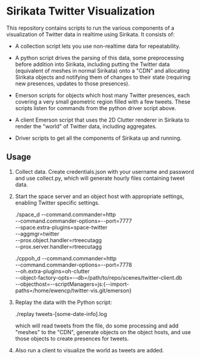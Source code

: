 Sirikata Twitter Visualization
==============================

This repository contains scripts to run the various components of a
visualization of Twitter data in realtime using Sirikata. It consists
of:

* A collection script lets you use non-realtime data for
  repeatability.

* A python script drives the parsing of this data, some preprocessing
  before addition into Sirikata, including putting the Twitter data
  (equivalent of meshes in normal Sirikata) onto a "CDN" and
  allocating Sirikata objects and notifying them of changes to their
  state (requiring new presences, updates to those presences).

* Emerson scripts for objects which host many Twitter presences, each
  covering a very small geometric region filled with a few
  tweets. These scripts listen for commands from the python driver
  script above.

* A client Emerson script that uses the 2D Clutter renderer in
  Sirikata to render the "world" of Twitter data, including
  aggregates.

* Driver scripts to get all the components of Sirikata up and running.

Usage
-----

1. Collect data. Create credentials.json with your username and
   password and use collect.py, which will generate hourly files
   containing tweet data.

2. Start the space server and an object host with appropriate
   settings, enabling Twitter specific settings.

    ./space_d --command.commander=http \
              --command.commander-options=--port=7777 \
              --space.extra-plugins=space-twitter \
              --aggmgr=twitter \
              --prox.object.handler=rtreecutagg \
              --prox.server.handler=rtreecutagg

    ./cppoh_d --command.commander=http \
              --command.commander-options=--port=7778 \
              --oh.extra-plugins=oh-clutter \
              --object-factory-opts=--db=/path/to/repo/scenes/twitter-client.db \
              --objecthost=--scriptManagers=js:{--import-paths=/home/ewencp/twitter-vis.git/emerson}

3. Replay the data with the Python script:

    ./replay tweets-[some-date-info].log

   which will read tweets from the file, do some processing and add
   "meshes" to the "CDN", generate objects on the object hosts, and
   use those objects to create presences for tweets.

4. Also run a client to visualize the world as tweets are added.
